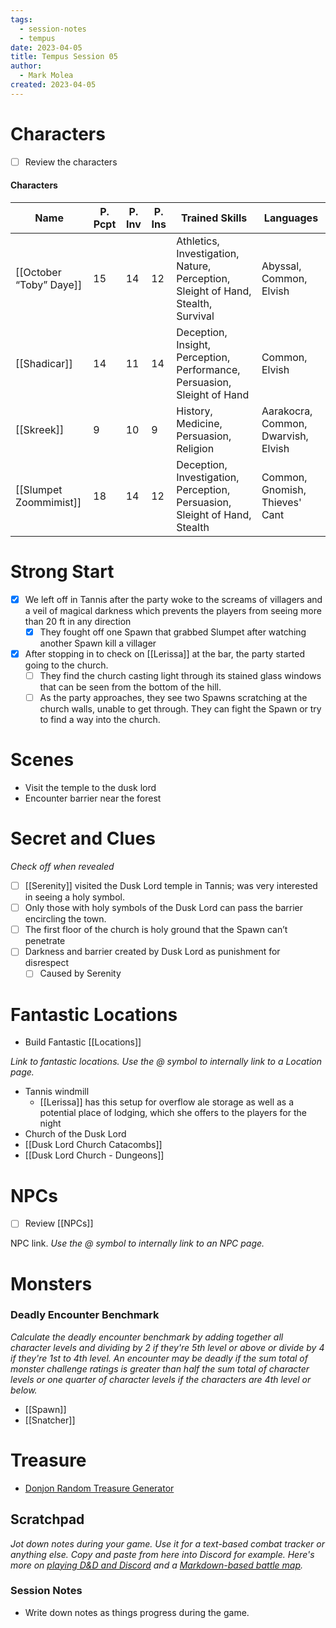 ```yaml
---
tags:
  - session-notes
  - tempus
date: 2023-04-05
title: Tempus Session 05
author:
  - Mark Molea
created: 2023-04-05
---
```

# Characters

- [ ] Review the characters

#### Characters

|Name|P. Pcpt|P. Inv|P. Ins|Trained Skills|Languages|
|---|---|---|---|---|---|
|[[October “Toby” Daye]]|15|14|12|Athletics, Investigation, Nature, Perception, Sleight of Hand, Stealth, Survival|Abyssal, Common, Elvish|
|[[Shadicar]]|14|11|14|Deception, Insight, Perception, Performance, Persuasion, Sleight of Hand|Common, Elvish|
|[[Skreek]]|9|10|9|History, Medicine, Persuasion, Religion|Aarakocra, Common, Dwarvish, Elvish|
|[[Slumpet Zoommimist]]|18|14|12|Deception, Investigation, Perception, Persuasion, Sleight of Hand, Stealth|Common, Gnomish, Thieves' Cant|

  
  

# Strong Start

  

- [x] We left off in Tannis after the party woke to the screams of villagers and a veil of magical darkness which prevents the players from seeing more than 20 ft in any direction
    - [x] They fought off one Spawn that grabbed Slumpet after watching another Spawn kill a villager
- [x] After stopping in to check on [[Lerissa]] at the bar, the party started going to the church.
    - [ ] They find the church casting light through its stained glass windows that can be seen from the bottom of the hill.
    - [ ] As the party approaches, they see two Spawns scratching at the church walls, unable to get through. They can fight the Spawn or try to find a way into the church.

# Scenes

- Visit the temple to the dusk lord
- Encounter barrier near the forest

# Secret and Clues

_Check off when revealed_

- [ ] [[Serenity]] visited the Dusk Lord temple in Tannis; was very interested in seeing a holy symbol.
- [ ] Only those with holy symbols of the Dusk Lord can pass the barrier encircling the town.
- [ ] The first floor of the church is holy ground that the Spawn can’t penetrate
- [ ] Darkness and barrier created by Dusk Lord as punishment for disrespect
    - [ ] Caused by Serenity

# Fantastic Locations

- Build Fantastic [[Locations]]

_Link to fantastic locations. Use the @ symbol to internally link to a Location page._

- Tannis windmill
    - [[Lerissa]] has this setup for overflow ale storage as well as a potential place of lodging, which she offers to the players for the night
- Church of the Dusk Lord
- [[Dusk Lord Church Catacombs]]
- [[Dusk Lord Church - Dungeons]]

# NPCs

- [ ] Review [[NPCs]]

NPC link. _Use the @ symbol to internally link to an NPC page._

# Monsters

  

### **Deadly Encounter Benchmark**

_Calculate the deadly encounter benchmark by adding together all character levels and dividing by 2 if they're 5th level or above or divide by 4 if they're 1st to 4th level. An encounter may be deadly if the sum total of monster challenge ratings is greater than half the sum total of character levels or one quarter of character levels if the characters are 4th level or below._

- [[Spawn]]
- [[Snatcher]]

# Treasure

- [Donjon Random Treasure Generator](https://donjon.bin.sh/5e/random/#type=treasure;treasure-cr=4;treasure-loot_type=treasure_hoard)

## Scratchpad

_Jot down notes during your game. Use it for a text-based combat tracker or anything else. Copy and paste from here into Discord for example. Here's more on [playing D&D and Discord](https://slyflourish.com/playing_dnd_over_discord.html) and a [Markdown-based battle map](https://slyflourish.com/text-based_battle_maps.html)._

### Session Notes

- Write down notes as things progress during the game.